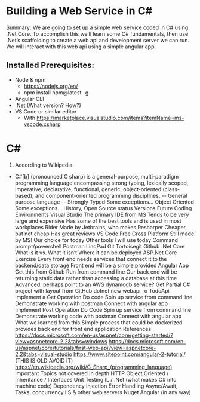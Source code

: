 # Building a Web Service in C# 

Summary: We are going to set up a simple web service coded in C# using .Net Core.  To accomplish this we’ll learn some C# fundamentals, then use .Net’s scaffolding to create a web api and development server we can run.  We will interact with this web api using a simple angular app.

## Installed Prerequisites:
- Node & npm 
    - https://nodejs.org/en/
    - npm install npm@latest -g
- Angular CLI
- .Net (What version? How?)
- VS Code or similar editor
    - With https://marketplace.visualstudio.com/items?itemName=ms-vscode.csharp

# C#
1. According to Wikipedia
 - C#[b] (pronounced C sharp) is a general-purpose, multi-paradigm programming language encompassing strong typing, lexically scoped, imperative, declarative, functional, generic, object-oriented (class-based), and component-oriented programming disciplines.
 -- General purpose language
 -- Strongly Typed
Some exceptions…
Object Oriented
Some exceptions…
History, Open Source status
Versions
Future
Coding Environments
Visual Studio
The primary IDE from MS
Tends to be very large and expensive
Has some of the best tools and is used in most workplaces
Rider
Made by Jetbrains, who makes Resharper
Cheaper, but not cheap
Has great reviews 
VS Code
Free
Cross Platform
Still made by MS!
Our choice for today
Other tools I will use today
Command prompt/powershell
Postman
LinqPad
Git 
Tortoisegit
Github
.Net Core
What is it vs. What it isn’t
Where it can be deployed
ASP.Net Core
Exercise
Every front end needs services that connect it to the backend/data storage
Front end will be a simple provided Angular App
Get this from Github
Run from command line
Our back end will be returning static data rather than accessing a database at this time
Advanced, perhaps point to an AWS dynamodb service?
Get Partial C# project with layout from GitHub
dotnet new webapi -o TodoApi
Implement a Get Operation
Do code
Spin up service from command line
Demonstrate working with postman
Connect with angular app
Implement Post Operation
Do Code
Spin up service from command line
Demonstrate working code with postman
Connect with angular app
What we learned from this
Simple process that could be dockerized provides back end for front end application
References
https://docs.microsoft.com/en-us/aspnet/core/getting-started/?view=aspnetcore-2.2&tabs=windows
https://docs.microsoft.com/en-us/aspnet/core/tutorials/first-web-api?view=aspnetcore-2.2&tabs=visual-studio
https://www.sitepoint.com/angular-2-tutorial/  (THIS IS OLD AVOID IT)
https://en.wikipedia.org/wiki/C_Sharp_(programming_language)
Important Topics not covered
In depth HTTP 
Object Oriented / Inheritance / Interfaces
Unit Testing
IL / .Net (what makes C# into machine code)
Dependency Injection
Error Handling
Async/Await, Tasks, concurrency
IIS & other web servers
Nuget
Angular (in any way)
